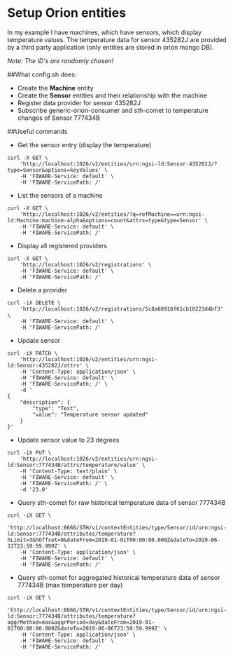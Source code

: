 Setup Orion entities
====

In my example I have machines, which have sensors, which display temperature values. 
The temperature data for sensor 435282J are provided by a third party application (only entities are stored in orion mongo DB).

_Note: The ID's are randomly chosen!_

##What config.sh does:
* Create the __Machine__ entity 
* Create the __Sensor__ entities and their relationship with the machine
* Register data provider for sensor 435282J
* Subscribe generic-orion-consumer and sth-comet to temperature changes of Sensor 777434B

##Useful commands

* Get the sensor entry (display the temperature)
```console
curl -X GET \
    'http://localhost:1026/v2/entities/urn:ngsi-ld:Sensor:435282J/?type=Sensor&options=keyValues' \
    -H 'FIWARE-Service: default' \
    -H 'FIWARE-ServicePath: /'
```

* List the sensors of a machine
```console
curl -X GET \
    'http://localhost:1026/v2/entities/?q=refMachine==urn:ngsi-ld:Machine:machine-alpha&options=count&attrs=type&type=Sensor' \
    -H 'FIWARE-Service: default' \
    -H 'FIWARE-ServicePath: /'
```

* Display all registered providers
```console
curl -X GET \
    'http://localhost:1026/v2/registrations' \
    -H 'FIWARE-Service: default' \
    -H 'FIWARE-ServicePath: /'
```

* Delete a provider
```console
curl -iX DELETE \
    'http://localhost:1026/v2/registrations/5c8a68916f61cb10223d4bf3' \
    -H 'FIWARE-Service: default' \
    -H 'FIWARE-ServicePath: /'
```

* Update sensor
```console
curl -iX PATCH \
    'http://localhost:1026/v2/entities/urn:ngsi-ld:Sensor:435282J/attrs' \
    -H 'Content-Type: application/json' \
    -H 'FIWARE-Service: default' \
    -H 'FIWARE-ServicePath: /' \
    -d '
{
    "description": {
        "type": "Text",
        "value": "Temperature sensor updated"
    }
}'
```

* Update sensor value to 23 degrees
```console
curl -iX PUT \
    'http://localhost:1026/v2/entities/urn:ngsi-ld:Sensor:777434B/attrs/temperature/value' \
    -H 'Content-Type: text/plain' \
    -H 'FIWARE-Service: default' \
    -H 'FIWARE-ServicePath: /' \
    -d '23.0'
```

* Query sth-comet for raw historical temperature data of sensor 777434B
```console
curl -iX GET \
    'http://localhost:8666/STH/v1/contextEntities/type/Sensor/id/urn:ngsi-ld:Sensor:777434B/attributes/temperature?hLimit=3&hOffset=0&dateFrom=2019-01-01T00:00:00.000Z&dateTo=2019-06-31T23:59:59.999Z' \
    -H 'Content-Type: application/json' \
    -H 'FIWARE-Service: default' \
    -H 'FIWARE-ServicePath: /'
```

* Query sth-comet for aggregated historical temperature data of sensor 777434B (max temperature per day)
```console
curl -iX GET \
    'http://localhost:8666/STH/v1/contextEntities/type/Sensor/id/urn:ngsi-ld:Sensor:777434B/attributes/temperature?aggrMethod=max&aggrPeriod=day&dateFrom=2019-01-01T00:00:00.000Z&dateTo=2019-06-06T23:59:59.999Z' \
    -H 'Content-Type: application/json' \
    -H 'FIWARE-Service: default' \
    -H 'FIWARE-ServicePath: /'
```